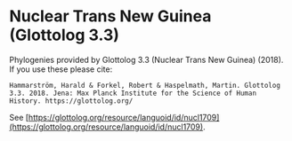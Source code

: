 # Nuclear Trans New Guinea (Glottolog 3.3)

Phylogenies provided by Glottolog 3.3 (Nuclear Trans New Guinea) (2018). If you use these please cite:

```
Hammarström, Harald & Forkel, Robert & Haspelmath, Martin. Glottolog 3.3. 2018. Jena: Max Planck Institute for the Science of Human History. https://glottolog.org/
```

See  [https://glottolog.org/resource/languoid/id/nucl1709](https://glottolog.org/resource/languoid/id/nucl1709).

